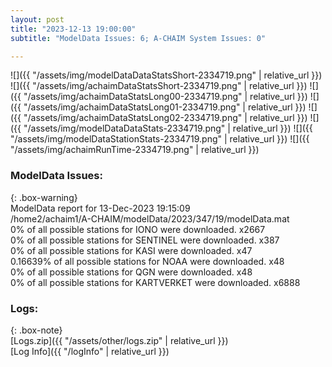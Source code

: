 ```yaml
---
layout: post
title: "2023-12-13 19:00:00"
subtitle: "ModelData Issues: 6; A-CHAIM System Issues: 0"

---
```


![]({{ "/assets/img/modelDataDataStatsShort-2334719.png" | relative_url }})
![]({{ "/assets/img/achaimDataStatsShort-2334719.png" | relative_url }})
![]({{ "/assets/img/achaimDataStatsLong00-2334719.png" | relative_url }})
![]({{ "/assets/img/achaimDataStatsLong01-2334719.png" | relative_url }})
![]({{ "/assets/img/achaimDataStatsLong02-2334719.png" | relative_url }})
![]({{ "/assets/img/modelDataDataStats-2334719.png" | relative_url }})
![]({{ "/assets/img/modelDataStationStats-2334719.png" | relative_url }})
![]({{ "/assets/img/achaimRunTime-2334719.png" | relative_url }})


### ModelData Issues:  
  
{: .box-warning}  
 ModelData report for 13-Dec-2023 19:15:09   
 /home2/achaim1/A-CHAIM/modelData/2023/347/19/modelData.mat   
 0% of all possible stations for IONO were downloaded. x2667   
 0% of all possible stations for SENTINEL were downloaded. x387   
 0% of all possible stations for KASI were downloaded. x47   
 0.16639% of all possible stations for NOAA were downloaded. x48   
 0% of all possible stations for QGN were downloaded. x48   
 0% of all possible stations for KARTVERKET were downloaded. x6888   
  


### Logs:  
  
{: .box-note}  
[Logs.zip]({{ "/assets/other/logs.zip" | relative_url }})  
[Log Info]({{ "/logInfo" | relative_url }})  
